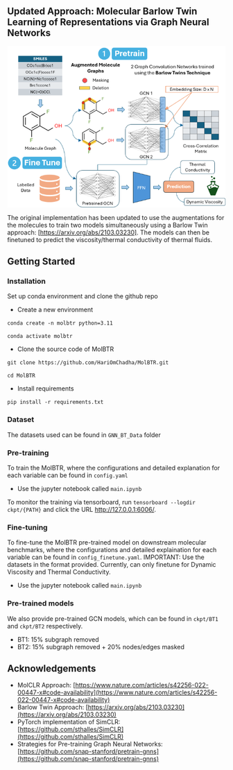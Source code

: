 ## Updated Approach: Molecular Barlow Twin Learning of Representations via Graph Neural Networks ##

<img align='center' src="figs/BT_pipeline.png" width="700">

The original implementation has been updated to use the augmentations for the molecules to train two models simultaneously using a Barlow Twin approach: [https://arxiv.org/abs/2103.03230]. The models can then be finetuned to predict the viscosity/thermal conductivity of thermal fluids. 

## Getting Started

### Installation

Set up conda environment and clone the github repo


- Create a new environment
```
conda create -n molbtr python=3.11
```
```
conda activate molbtr
```
- Clone the source code of MolBTR
```
git clone https://github.com/HariOmChadha/MolBTR.git
```
```
cd MolBTR
```
- Install requirements
```
pip install -r requirements.txt
```

### Dataset

The datasets used can be found in `GNN_BT_Data` folder 

### Pre-training

To train the MolBTR, where the configurations and detailed explanation for each variable can be found in `config.yaml`

- Use the jupyter notebook called `main.ipynb`

To monitor the training via tensorboard, run `tensorboard --logdir ckpt/{PATH}` and click the URL http://127.0.0.1:6006/.

### Fine-tuning 

To fine-tune the MolBTR pre-trained model on downstream molecular benchmarks, where the configurations and detailed explaination for each variable can be found in `config_finetune.yaml`. IMPORTANT: Use the datasets in the format provided. Currently, can only finetune for Dynamic Viscosity and Thermal Conductivity. 

- Use the jupyter notebook called `main.ipynb` 


### Pre-trained models

We also provide pre-trained GCN models, which can be found in `ckpt/BT1` and `ckpt/BT2` respectively.
- BT1: 15% subgraph removed
- BT2: 15% subgraph removed + 20% nodes/edges masked

## Acknowledgements
- MolCLR Approach: [https://www.nature.com/articles/s42256-022-00447-x#code-availability](https://www.nature.com/articles/s42256-022-00447-x#code-availability)
- Barlow Twin Approach: [https://arxiv.org/abs/2103.03230](https://arxiv.org/abs/2103.03230)
- PyTorch implementation of SimCLR: [https://github.com/sthalles/SimCLR](https://github.com/sthalles/SimCLR)
- Strategies for Pre-training Graph Neural Networks: [https://github.com/snap-stanford/pretrain-gnns](https://github.com/snap-stanford/pretrain-gnns)
